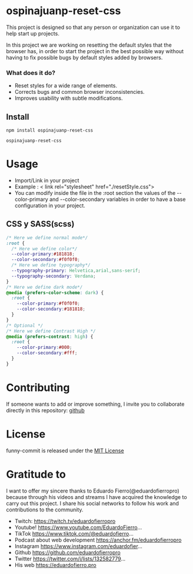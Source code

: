 # ospinajuanp-reset-css

This project is designed so that any person or organization can use it to help start up projects. 

In this project we are working on resetting the default styles that the browser has, in order to start the project in the best possible way without having to fix possible bugs by default styles added by browsers.

### What does it do?
- Reset styles for a wide range of elements.
- Corrects bugs and common browser inconsistencies.
- Improves usability with subtle modifications.

## Install

```npm
npm install ospinajuanp-reset-css
```
```npm
ospinajuanp-reset-css
```

# Usage

- Import/Link in your project 
- Example : < link rel="stylesheet" href="./resetStyle.css">
- You can modify inside the file in the :root section the values of the --color-primary and --color-secondary variables in order to have a base configuration in your project. 
## CSS y SASS(scss)
```css
/* Here we define normal mode*/
:root { 
  /* Here we define color*/
  --color-primary:#181818;
  --color-secondary:#f0f0f0;
  /* Here we define typography*/
  --typography-primary: Helvetica,arial,sans-serif;
  --typography-secondary: Verdana;
}
/* Here we define dark mode*/
@media (prefers-color-scheme: dark) {
  :root {
    --color-primary:#f0f0f0;
    --color-secondary:#181818;
  }
}
/* Optional */
/* Here we define Contrast High */
@media (prefers-contrast: high) {
  :root {
    --color-primary:#000;
    --color-secondary:#fff;
  }
}
```


# Contributing

If someone wants to add or improve something, I invite you to collaborate directly in this repository: [github](https://github.com/ospinajuanp/ospinajuanp-reset-css)

# License

funny-commit is released under the [MIT License](https://opensource.org/licenses/MIT)



# Gratitude to
I want to offer my sincere thanks to Eduardo Fierro(@eduardofierropro) because through his videos and streams I have acquired the knowledge to carry out this project. I share his social networks to follow his work and contributions to the community.
- Twitch: https://twitch.tv/eduardofierropro
- Youtube! https://www.youtube.com/EduardoFierro...
- TikTok https://www.tiktok.com/@eduardofierro...
- Podcast about web development https://anchor.fm/eduardofierropro
- Instagram https://www.instagram.com/eduardofier...
- Github https://github.com/eduardofierropro
- Twitter https://twitter.com/i/lists/132582779...
- His web https://eduardofierro.pro